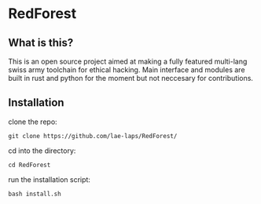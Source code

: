 # RedForest
## What is this?
This is an open source project aimed at making a fully featured multi-lang swiss army toolchain for ethical hacking.
Main interface and modules are built in rust and python for the moment but not neccesary for contributions.

## Installation

clone the repo:

`git clone https://github.com/lae-laps/RedForest/`  
 
 cd into the directory:
 
 `cd RedForest`    
 
 run the installation script:
 
 `bash install.sh`  
 

